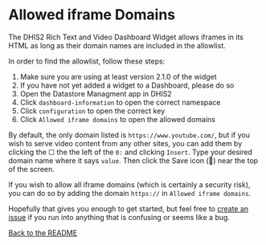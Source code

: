 # Allowed iframe Domains

The DHIS2 Rich Text and Video Dashboard Widget allows iframes in its HTML as long as their domain names are included in the allowlist.

In order to find the allowlist, follow these steps:

1. Make sure you are using at least version 2.1.0 of the widget
2. If you have not yet added a widget to a Dashboard, please do so
3. Open the Datastore Managment app in DHIS2
4. Click `dashboard-information` to open the correct namespace
5. Click `configuration` to open the correct key
6. Click `Allowed iframe domains` to open the allowed domains

By default, the only domain listed is `https://www.youtube.com/`, but if you wish to serve video content from any other sites, you can add them by clicking the ☐ the the left of the `0:` and clicking `Insert`.  Type your desired domain name where it says `value`.  Then click the Save icon (💾) near the top of the screen.

If you wish to allow all iframe domains (which is certainly a security risk), you can do so by adding the domain `https://` in `Allowed iframe domains`.

Hopefully that gives you enough to get started, but feel free to [create an issue](https://github.com/pepfar-datim/dashboard-information-widget/issues) if you run into anything that is confusing or seems like a bug.

[Back to the README](https://github.com/pepfar-datim/dashboard-information-widget/blob/main/README.md)
